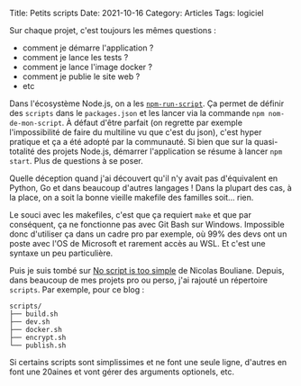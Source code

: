 Title: Petits scripts
Date: 2021-10-16
Category: Articles
Tags: logiciel

Sur chaque projet, c'est toujours les mêmes questions :

- comment je démarre l'application ?
- comment je lance les tests ?
- comment je lance l'image docker ?
- comment je publie le site web ?
- etc

Dans l'écosystème Node.js, on a les [`npm-run-script`](https://docs.npmjs.com/cli/v7/commands/npm-run-script). Ça permet de définir des `scripts` dans le `packages.json` et les lancer via la commande `npm nom-de-mon-script`. À défaut d'être parfait (on regrette par exemple l'impossibilité de faire du multiline vu que c'est du json), c'est hyper pratique et ça a été adopté par la communauté. Si bien que sur la quasi-totalité des projets Node.js, démarrer l'application se résume à lancer `npm start`. Plus de questions à se poser.

Quelle déception quand j'ai découvert qu'il n'y avait pas d'équivalent en Python, Go et dans beaucoup d'autres langages ! Dans la plupart des cas, à la place, on a soit la bonne vieille makefile des familles soit... rien.

Le souci avec les makefiles, c'est que ça requiert `make` et que par conséquent, ça ne fonctionne pas avec Git Bash sur Windows. Impossible donc d'utiliser ça dans un cadre pro par exemple, où 99% des devs ont un poste avec l'OS de Microsoft et rarement accès au WSL. Et c'est une syntaxe un peu particulière.

Puis je suis tombé sur [No script is too simple](https://nicolasbouliane.com/blog/no-script-is-too-simple) de Nicolas Bouliane. Depuis, dans beaucoup de mes projets pro ou perso, j'ai rajouté un répertoire `scripts`. Par exemple, pour ce blog :

```
scripts/
├── build.sh
├── dev.sh
├── docker.sh
├── encrypt.sh
└── publish.sh
```

Si certains scripts sont simplissimes et ne font une seule ligne, d'autres en font une 20aines et vont gérer des arguments optionels, etc.
